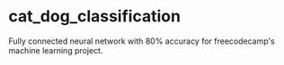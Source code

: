 # cat_dog_classification

Fully connected neural network with 80% accuracy for freecodecamp's machine learning project. 
